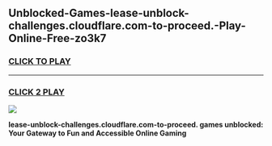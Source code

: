 
## Unblocked-Games-lease-unblock-challenges.cloudflare.com-to-proceed.-Play-Online-Free-zo3k7
<h3>
<a href="https://premium76.site?title=lease-unblock-challenges.cloudflare.com-to-proceed.&ref=26A">CLICK TO PLAY</a></h3>
<hr>

<h3>
<a href="https://premium76.site?title=lease-unblock-challenges.cloudflare.com-to-proceed.&ref=26A">CLICK 2 PLAY</a>
  
</h3>

<a href="https://premium76.site?title=lease-unblock-challenges.cloudflare.com-to-proceed.&ref=26A"><img src="https://clearcache.store/games.png"></a>


**lease-unblock-challenges.cloudflare.com-to-proceed. games unblocked: Your Gateway to Fun and Accessible Online Gaming**
